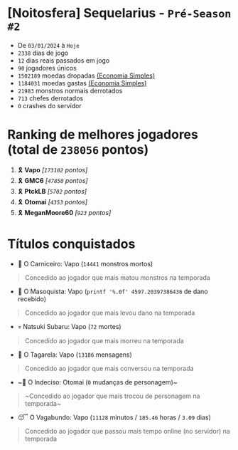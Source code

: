 # [Noitosfera] Sequelarius - `Pré-Season #2`
- De `03/01/2024` à `Hoje`
- `2338` dias de jogo
- `12` dias reais passados em jogo
- `90` jogadores únicos
- `1502189` moedas dropadas [(Economia Simples)](https://github.com/otomay/Economia-Simples)
- `1184031` moedas gastas [(Economia Simples)](https://github.com/otomay/Economia-Simples)
- `21983` monstros normais derrotados
- `713` chefes derrotados
- `0` crashes do servidor

# Ranking de melhores jogadores (total de `238056` pontos)
1. 🎗️ **Vapo** *[`173102` pontos]*
2. 🎗️ **GMC6** *[`47850` pontos]*
3. 🎗️ **PtckLB** *[`5702` pontos]*
4. 🎗️ **Otomai** *[`4353` pontos]*
5. 🎗️ **MeganMoore60** *[`923` pontos]*

# Títulos conquistados
- 👹 O Carniceiro: Vapo (`14441` monstros mortos)
> Concedido ao jogador que mais matou monstros na temporada
- 🥵 O Masoquista: Vapo (`printf '%.0f' 4597.20397386436` de dano recebido)
> Concedido ao jogador que mais levou dano na temporada
- 💀 Natsuki Subaru: Vapo (`72` mortes)
> Concedido ao jogador que mais morreu na temporada
- 🦜 O Tagarela: Vapo (`13186` mensagens)
> Concedido ao jogador que mais conversou na temporada
- ~🤔 O Indeciso: Otomai (`0` mudanças de personagem)~
> ~Concedido ao jogador que mais trocou de personagem na temporada~
- 😴 O Vagabundo: Vapo (`11128` minutos / `185.46` horas / `3.09` dias)
> Concedido ao jogador que passou mais tempo online (no servidor) na temporada
